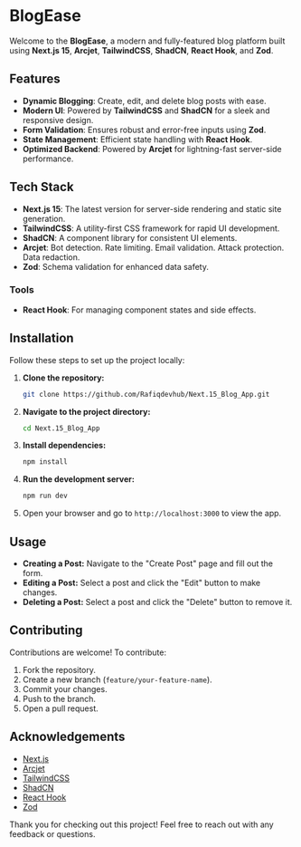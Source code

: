 # BlogEase

Welcome to the **BlogEase**, a modern and fully-featured blog platform built using **Next.js 15**, **Arcjet**, **TailwindCSS**, **ShadCN**, **React Hook**, and **Zod**.

## Features

- **Dynamic Blogging**: Create, edit, and delete blog posts with ease.
- **Modern UI**: Powered by **TailwindCSS** and **ShadCN** for a sleek and responsive design.
- **Form Validation**: Ensures robust and error-free inputs using **Zod**.
- **State Management**: Efficient state handling with **React Hook**.
- **Optimized Backend**: Powered by **Arcjet** for lightning-fast server-side performance.

## Tech Stack

- **Next.js 15**: The latest version for server-side rendering and static site generation.
- **TailwindCSS**: A utility-first CSS framework for rapid UI development.
- **ShadCN**: A component library for consistent UI elements.
- **Arcjet**: Bot detection. Rate limiting. Email validation. Attack protection. Data redaction.
- **Zod**: Schema validation for enhanced data safety.

### Tools

- **React Hook**: For managing component states and side effects.

## Installation

Follow these steps to set up the project locally:

1. **Clone the repository:**

   ```bash
   git clone https://github.com/Rafiqdevhub/Next.15_Blog_App.git
   ```

2. **Navigate to the project directory:**

   ```bash
   cd Next.15_Blog_App
   ```

3. **Install dependencies:**

   ```bash
   npm install
   ```

4. **Run the development server:**

   ```bash
   npm run dev
   ```

5. Open your browser and go to `http://localhost:3000` to view the app.

## Usage

- **Creating a Post:** Navigate to the "Create Post" page and fill out the form.
- **Editing a Post:** Select a post and click the "Edit" button to make changes.
- **Deleting a Post:** Select a post and click the "Delete" button to remove it.

## Contributing

Contributions are welcome! To contribute:

1. Fork the repository.
2. Create a new branch (`feature/your-feature-name`).
3. Commit your changes.
4. Push to the branch.
5. Open a pull request.

## Acknowledgements

- [Next.js](https://nextjs.org/)
- [Arcjet](https://arcjet.io/)
- [TailwindCSS](https://tailwindcss.com/)
- [ShadCN](https://shadcn.dev/)
- [React Hook](https://reactjs.org/docs/hooks-intro.html)
- [Zod](https://zod.dev/)

Thank you for checking out this project! Feel free to reach out with any feedback or questions.
